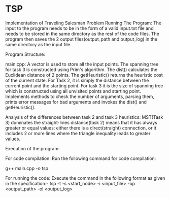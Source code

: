 TSP
===

Implementation of Traveling Salesman Problem
Running The Program:
The input to the program needs to be in the form of a valid input.txt file and needs to be stored in the same directory as the rest of the code files. The program then saves the 2 output files(output_path and output_log) in the same directory as the input file.

Program Structure:

main.cpp: 
A vector is used to store all the input points.
The spanning tree for task 3 is constructed using Prim's algorithm.
The dist() calculates the Euclidean  distance of 2 points. 
The getHeuristic() returns the heuristic cost of the current state. For Task 2, it is simply the distance 
between the current point and the starting point. For task 3 it is the size of spanning tree which is constructed using all unvisited points and starting point.
Implements methods to check the number of arguments, parsing them, prints error messages for bad arguments and invokes the dist() and getHeuristic().

Analysis of the differences between task 2 and task 3 heuristics:
MST(Task 3) dominates the straight-lines distance(task 2) means that it has always greater or equal values: either there is a direct(straight) connection,
or it includes 2 or more lines where the triangle inequality leads to greater values.

Execution of the program:

For code compilation:
Run the following command for code compilation:

g++ main.cpp -o tsp

For running the code:
Execute the command in the following format as given in the specification:-
tsp -t <task> -s <start_node> -i <input_file> -op <output_path> -ol <output_log>

